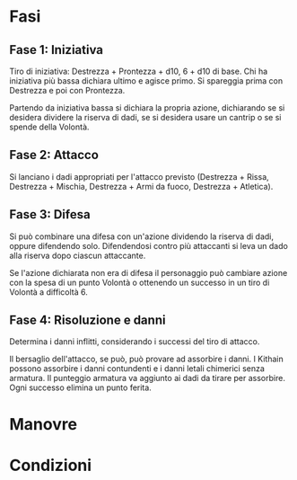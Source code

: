 # Fasi
## Fase 1: Iniziativa
Tiro di iniziativa: Destrezza + Prontezza + d10, 6 + d10 di base. Chi ha iniziativa più bassa dichiara ultimo e agisce primo. Si spareggia prima con Destrezza e poi con Prontezza. 

Partendo da iniziativa bassa si dichiara la propria azione, dichiarando se si desidera dividere la riserva di dadi, se si desidera usare un cantrip o se si spende della Volontà.

## Fase 2: Attacco
Si lanciano i dadi appropriati per l'attacco previsto (Destrezza + Rissa, Destrezza + Mischia, Destrezza + Armi da fuoco, Destrezza + Atletica).

## Fase 3: Difesa
Si può combinare una difesa con un'azione dividendo la riserva di dadi, oppure difendendo solo. Difendendosi contro più attaccanti si leva un dado alla riserva dopo ciascun attaccante. 

Se l'azione dichiarata non era di difesa il personaggio può cambiare azione con la spesa di un punto Volontà o ottenendo un successo in un tiro di Volontà a difficoltà 6.

## Fase 4: Risoluzione e danni
Determina i danni inflitti, considerando i successi del tiro di attacco.

Il bersaglio dell'attacco, se può, può provare ad assorbire i danni. I Kithain possono assorbire i danni contundenti e i danni letali chimerici senza armatura. Il punteggio armatura va aggiunto ai dadi da tirare per assorbire. Ogni successo elimina un punto ferita.

# Manovre
# Condizioni

